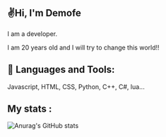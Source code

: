 ## ✌️Hi, I'm Demofe

I am a developer.

I am 20 years old and I will try to change this world!!


## 🧰 Languages and Tools:
Javascript, HTML, CSS, Python, C++, C#, lua...





## My stats :
![Anurag's GitHub stats](https://github-readme-stats.vercel.app/api?username=demofe&hide=contribs,prs)
